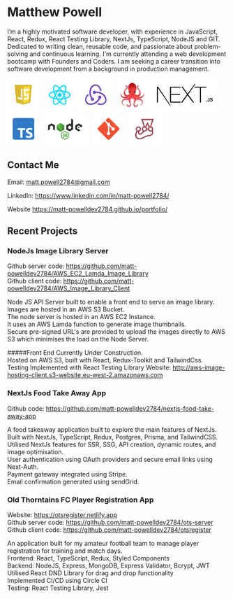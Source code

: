 # Matthew Powell

I’m a highly motivated software developer, with experience in JavaScript, React,
Redux, React Testing Library, NextJs, TypeScript, NodeJS and GIT. Dedicated to
writing clean, reusable code, and passionate about problem-solving and
continuous learning. I'm currently attending a web development bootcamp with
Founders and Coders. I am seeking a career transition into software development
from a background in production management.

<img
src="./js_icon.png"/>&nbsp;&nbsp;<img src="./react_icon.png"/>&nbsp;&nbsp;<img
src="./redux_icon.png"/>&nbsp;&nbsp;<img
src="./rtl_icon.png"/>&nbsp;&nbsp;<img src="./next-icon.png"/>&nbsp;&nbsp;<img
src="./typescript_icon.png"/>&nbsp;&nbsp;<img src="./nodejs_icon.png"/>&nbsp;&nbsp;
<img src="./git_icon.png"/>&nbsp;&nbsp;<img
src="./jest_icon.png"/>&nbsp;&nbsp;

## Contact Me

Email: <a href="mailto:matt.powell2784@gmail.com">matt.powell2784@gmail.com </a>

LinkedIn:
<a href="https://www.linkedin.com/in/matt-powell2784/">https://www.linkedin.com/in/matt-powell2784/</a>

Website
<a href="https://matt-powelldev2784.github.io/portfolio/">https://matt-powelldev2784.github.io/portfolio/</a>

## Recent Projects

### NodeJs Image Library Server

Github server code:
https://github.com/matt-powelldev2784/AWS_EC2_Lamda_Image_Library  
Github client code:
https://github.com/matt-powelldev2784/AWS_Image_Library_Client

Node JS API Server built to enable a front end to serve an image library.  
Images are hosted in an AWS S3 Bucket.  
The node server is hosted in an AWS EC2 Instance.  
It uses an AWS Lamda function to generate image thumbnails.  
Secure pre-signed URL's are provided to upload the images directly to AWS S3
which minimises the load on the Node Server.

#####Front End Currently Under Construction.  
Hosted on AWS S3, built with React, Redux-Toolkit and TailwindCss.  
Testing Implemented with React Testing Library Website:
http://aws-image-hosting-client.s3-website.eu-west-2.amazonaws.com

### NextJs Food Take Away App

Github code: https://github.com/matt-powelldev2784/nextjs-food-take-away-app

A food takeaway application built to explore the main features of NextJs.  
Built with NextJs, TypeScript, Redux, Postgres, Prisma, and TailwindCSS.  
Utilised NextJs features for SSR, SSG, API creation, dynamic routes, and image
optimisation.  
User authentication using OAuth providers and secure email links using
Next-Auth.  
Payment gateway integrated using Stripe.  
Email confirmation generated using sendGrid.

### Old Thorntains FC Player Registration App

Website: https://otsregister.netlify.app  
Github server code: https://github.com/matt-powelldev2784/ots-server  
Github client code: https://github.com/matt-powelldev2784/otsregister

An application built for my amateur football team to manage player registration
for training and match days.  
Frontend: React, TypeScript, Redux, Styled Components  
Backend: NodeJS, Express, MongoDB, Express Validator, Bcrypt, JWT  
Utilised React DND Library for drag and drop functionality  
Implemented CI/CD using Circle CI  
Testing: React Testing Library, Jest
